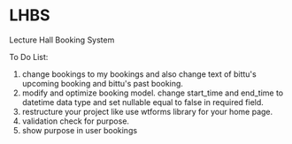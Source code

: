 # LHBS
Lecture Hall Booking System

To Do List:
1. change bookings to my bookings and also change text of bittu's upcoming booking and bittu's past booking.
2. modify and optimize booking model. change start_time and end_time to datetime data type and set nullable equal to false in required field.
3. restructure your project like use wtforms library for your home page.
4. validation check for purpose.
5. show purpose in user bookings